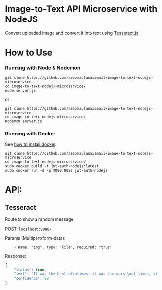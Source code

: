 # Image-to-Text API Microservice with NodeJS
Convert uploaded image and convert it into text using [Tesseract.js](https://github.com/naptha/tesseract.js).

# How to Use

### Running with Node & Nodemon

```
git clone https://github.com/asepmaulanaismail/image-to-text-nodejs-microservice
cd image-to-text-nodejs-microservice/
node server.js
```

or

```
git clone https://github.com/asepmaulanaismail/image-to-text-nodejs-microservice
cd image-to-text-nodejs-microservice/
nodemon server.js
```

### Running with Docker

See [how to install docker](https://github.com/asepmaulanaismail/install-docker-ubuntu-shell-script).

```
git clone https://github.com/asepmaulanaismail/image-to-text-nodejs-microservice
cd image-to-text-nodejs-microservice/
sudo docker build -t jwt-auth-nodejs:latest .
sudo docker run -d -p 8080:8080 jwt-auth-nodejs
```

# API:

## Tesseract

Route to show a random message

POST: `localhost:8080/`

Params (Multipart/form-data):

```
    + name: "img", type: "File", required: "true" 
```

Response:

```Javascript
{
    "status": true,
    "text": "It was the best of\ntimes, it was the worst\nof times, it was the age\nofwisdom, it was the\nage of foolishness“.\n\n",
    "confidence": 89
}
```